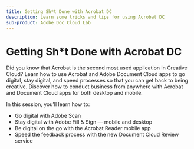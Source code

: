 ```yaml
---
title: Getting Sh*t Done with Acrobat DC
description: Learn some tricks and tips for using Acrobat DC
sub-product: Adobe Doc Cloud Lab
---
```


# Getting Sh*t Done with Acrobat DC

Did you know that Acrobat is the second most used application in Creative Cloud? Learn how to use Acrobat and Adobe Document Cloud apps to go digital, stay digital, and speed processes so that you can get back to being creative. Discover how to conduct business from anywhere with Acrobat and Document Cloud apps for both desktop and mobile.

In this session, you’ll learn how to:

* Go digital with Adobe Scan
* Stay digital with Adobe Fill & Sign — mobile and desktop
* Be digital on the go with the Acrobat Reader mobile app
* Speed the feedback process with the new Document Cloud Review service


